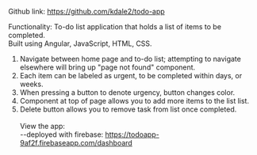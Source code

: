 Github link: https://github.com/kdale2/todo-app

Functionality:
To-do list application that holds a list of items to be completed.<br>
Built using Angular, JavaScript, HTML, CSS.<br>
1. Navigate between home page and to-do list; attempting to navigate elsewhere will bring up "page not found" component.<br>
2. Each item can be labeled as urgent, to be completed within days, or weeks.<br>
3. When pressing a button to denote urgency, button changes color.<br>
4. Component at top of page allows you to add more items to the list list.<br>
5. Delete button allows you to remove task from list once completed.
<br><br>
View the app:<br>
--deployed with firebase: https://todoapp-9af2f.firebaseapp.com/dashboard
